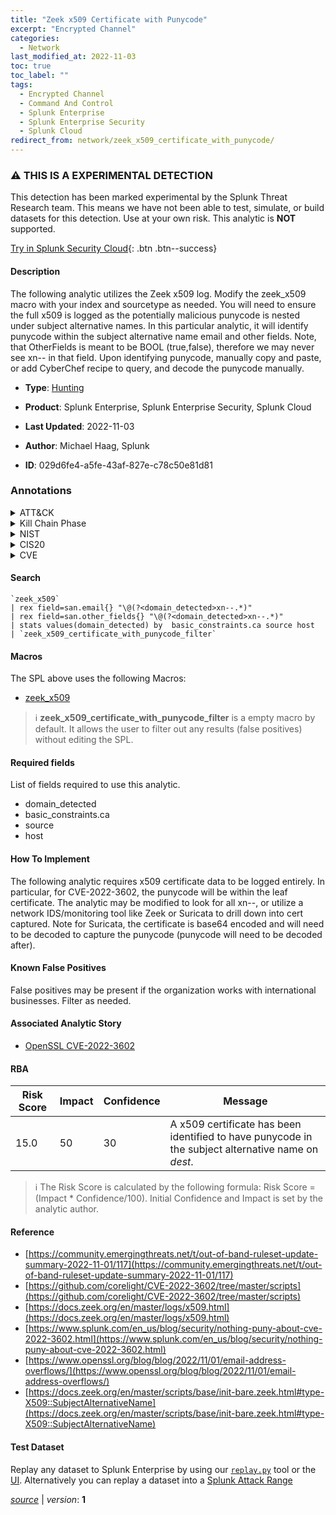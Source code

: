 ```yaml
---
title: "Zeek x509 Certificate with Punycode"
excerpt: "Encrypted Channel"
categories:
  - Network
last_modified_at: 2022-11-03
toc: true
toc_label: ""
tags:
  - Encrypted Channel
  - Command And Control
  - Splunk Enterprise
  - Splunk Enterprise Security
  - Splunk Cloud
redirect_from: network/zeek_x509_certificate_with_punycode/
---
```


### :warning: THIS IS A EXPERIMENTAL DETECTION
This detection has been marked experimental by the Splunk Threat Research team. This means we have not been able to test, simulate, or build datasets for this detection. Use at your own risk. This analytic is **NOT** supported.


[Try in Splunk Security Cloud](https://www.splunk.com/en_us/cyber-security.html){: .btn .btn--success}

#### Description

The following analytic utilizes the Zeek x509 log. Modify the zeek_x509 macro with your index and sourcetype as needed. You will need to ensure the full x509 is logged as the potentially malicious punycode is nested under subject alternative names. In this particular analytic, it will identify punycode within the subject alternative name email and other fields. Note, that OtherFields is meant to be BOOL (true,false), therefore we may never see xn-- in that field. Upon identifying punycode, manually copy and paste, or add CyberChef recipe to query, and decode the punycode manually.

- **Type**: [Hunting](https://github.com/splunk/security_content/wiki/Detection-Analytic-Types)
- **Product**: Splunk Enterprise, Splunk Enterprise Security, Splunk Cloud

- **Last Updated**: 2022-11-03
- **Author**: Michael Haag, Splunk
- **ID**: 029d6fe4-a5fe-43af-827e-c78c50e81d81

### Annotations
<details>
  <summary>ATT&CK</summary>

<div markdown="1">

#### [ATT&CK](https://attack.mitre.org/)

| ID          | Technique   | Tactic         |
| ----------- | ----------- |--------------- |
| [T1573](https://attack.mitre.org/techniques/T1573/) | Encrypted Channel | Command And Control |

</div>
</details>


<details>
  <summary>Kill Chain Phase</summary>

<div markdown="1">

* Command and Control


</div>
</details>


<details>
  <summary>NIST</summary>

<div markdown="1">

* DE.AE



</div>
</details>

<details>
  <summary>CIS20</summary>

<div markdown="1">

* CIS 13



</div>
</details>

<details>
  <summary>CVE</summary>

<div markdown="1">


</div>
</details>


#### Search

```
`zeek_x509` 
| rex field=san.email{} "\@(?<domain_detected>xn--.*)" 
| rex field=san.other_fields{} "\@(?<domain_detected>xn--.*)" 
| stats values(domain_detected) by  basic_constraints.ca source host 
| `zeek_x509_certificate_with_punycode_filter`
```

#### Macros
The SPL above uses the following Macros:
* [zeek_x509](https://github.com/splunk/security_content/blob/develop/macros/zeek_x509.yml)

> :information_source:
> **zeek_x509_certificate_with_punycode_filter** is a empty macro by default. It allows the user to filter out any results (false positives) without editing the SPL.



#### Required fields
List of fields required to use this analytic.
* domain_detected
* basic_constraints.ca
* source
* host



#### How To Implement
The following analytic requires x509 certificate data to be logged entirely. In particular, for CVE-2022-3602, the punycode will be within the leaf certificate. The analytic may be modified to look for all xn--, or utilize a network IDS/monitoring tool like Zeek or Suricata to drill down into cert captured. Note for Suricata, the certificate is base64 encoded and will need to be decoded to capture the punycode (punycode will need to be decoded after).
#### Known False Positives
False positives may be present if the organization works with international businesses. Filter as needed.

#### Associated Analytic Story
* [OpenSSL CVE-2022-3602](/stories/openssl_cve-2022-3602)




#### RBA

| Risk Score  | Impact      | Confidence   | Message      |
| ----------- | ----------- |--------------|--------------|
| 15.0 | 50 | 30 | A x509 certificate has been identified to have punycode in the subject alternative name on $dest$. |


> :information_source:
> The Risk Score is calculated by the following formula: Risk Score = (Impact * Confidence/100). Initial Confidence and Impact is set by the analytic author.


#### Reference

* [https://community.emergingthreats.net/t/out-of-band-ruleset-update-summary-2022-11-01/117](https://community.emergingthreats.net/t/out-of-band-ruleset-update-summary-2022-11-01/117)
* [https://github.com/corelight/CVE-2022-3602/tree/master/scripts](https://github.com/corelight/CVE-2022-3602/tree/master/scripts)
* [https://docs.zeek.org/en/master/logs/x509.html](https://docs.zeek.org/en/master/logs/x509.html)
* [https://www.splunk.com/en_us/blog/security/nothing-puny-about-cve-2022-3602.html](https://www.splunk.com/en_us/blog/security/nothing-puny-about-cve-2022-3602.html)
* [https://www.openssl.org/blog/blog/2022/11/01/email-address-overflows/](https://www.openssl.org/blog/blog/2022/11/01/email-address-overflows/)
* [https://docs.zeek.org/en/master/scripts/base/init-bare.zeek.html#type-X509::SubjectAlternativeName](https://docs.zeek.org/en/master/scripts/base/init-bare.zeek.html#type-X509::SubjectAlternativeName)



#### Test Dataset
Replay any dataset to Splunk Enterprise by using our [`replay.py`](https://github.com/splunk/attack_data#using-replaypy) tool or the [UI](https://github.com/splunk/attack_data#using-ui).
Alternatively you can replay a dataset into a [Splunk Attack Range](https://github.com/splunk/attack_range#replay-dumps-into-attack-range-splunk-server)




[*source*](https://github.com/splunk/security_content/tree/develop/detections/experimental/network/zeek_x509_certificate_with_punycode.yml) \| *version*: **1**